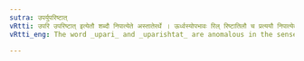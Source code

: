 ```yaml
---
sutra: उपर्युपरिष्टात्
vRtti: उपरि उपरिष्टात् इत्येतौ शब्दौ निपात्येते अस्तातेरर्थे । ऊर्ध्वस्योपभावः रिल् रिष्टातिलौ च प्रत्ययौ निपात्येते ॥
vRtti_eng: The word _upari_ and _uparishtat_ are anomalous in the sense of _astati_.

---
```

